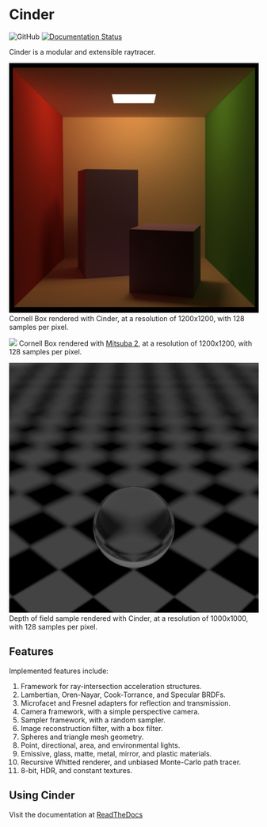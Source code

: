 # Cinder
![GitHub](https://img.shields.io/github/license/SparkyPotato/Cinder)
[![Documentation Status](https://readthedocs.org/projects/cinder/badge/?version=latest)](https://cinder.readthedocs.io/en/latest/?badge=latest)

Cinder is a modular and extensible raytracer.

![](Docs/source/Static/CornellBox.png)
Cornell Box rendered with Cinder, at a resolution of 1200x1200, with 128 samples per pixel.

![](Docs/source/Static/MitsubaCornellBox.png)
Cornell Box rendered with [Mitsuba 2](https://www.mitsuba-renderer.org), at a resolution of 1200x1200, with 128 samples per pixel.

![](Docs/source/Static/DepthOfField.png)
Depth of field sample rendered with Cinder, at a resolution of 1000x1000, with 128 samples per pixel.

## Features
Implemented features include:
1. Framework for ray-intersection acceleration structures.
2. Lambertian, Oren-Nayar, Cook-Torrance, and Specular BRDFs.
3. Microfacet and Fresnel adapters for reflection and transmission.
4. Camera framework, with a simple perspective camera.
5. Sampler framework, with a random sampler.
6. Image reconstruction filter, with a box filter.
7. Spheres and triangle mesh geometry.
8. Point, directional, area, and environmental lights.
9. Emissive, glass, matte, metal, mirror, and plastic materials.
10. Recursive Whitted renderer, and unbiased Monte-Carlo path tracer.
11. 8-bit, HDR, and constant textures.

## Using Cinder
Visit the documentation at [ReadTheDocs](https://cinder.readthedocs.io/)
